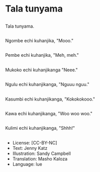 # Tala tunyama

##
Tala tunyama.

##
Ngombe echi kuhanjika, "Mooo."

##
Pembe echi kuhanjika, "Meh, meh."

##
Mukoko echi kuhanjikanga "Neee."

##
Ngulu echi kuhanjikanga, "Nguuu nguu."

##
Kasumbi echi kuhanjikanga, "Kokokokooo."

##
Kawa echi kuhanjikanga, "Woo woo woo."

##
Kulimi echi kuhanjikanga, "Shhh!"

##
* License: [CC-BY-NC]
* Text: Jenny Katz
* Illustration: Sandy Campbell
* Translation: Masho Kaloza
* Language: lue

